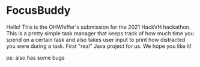 # FocusBuddy
Hello! This is the OHWhiffer's submission for the 2021 HackVH hackathon. This is a pretty simple task manager that keeps track of how much time you spend on a certain task and 
also takes user input to print how distracted you were during a task. First "real" Java project for us. We hope you like it! 

ps: also has some bugs
